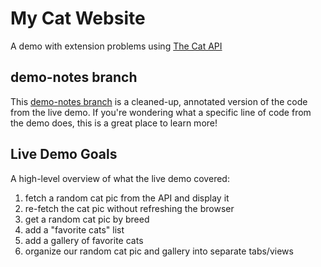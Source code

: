 # My Cat Website
A demo with extension problems using [The Cat API](https://thecatapi.com/)

## demo-notes branch
This [demo-notes branch](https://github.com/enitchals/my-cat-website/tree/demo-notes) is a cleaned-up, annotated version of the code from the live demo. If you're wondering what a specific line of code from the demo does, this is a great place to learn more!

## Live Demo Goals
A high-level overview of what the live demo covered:

1. fetch a random cat pic from the API and display it
2. re-fetch the cat pic without refreshing the browser
3. get a random cat pic by breed
4. add a "favorite cats" list
5. add a gallery of favorite cats
6. organize our random cat pic and gallery into separate tabs/views
